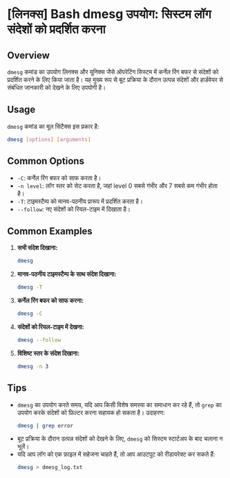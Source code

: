 # [लिनक्स] Bash dmesg उपयोग: सिस्टम लॉग संदेशों को प्रदर्शित करना

## Overview
`dmesg` कमांड का उपयोग लिनक्स और यूनिक्स जैसे ऑपरेटिंग सिस्टम में कर्नेल रिंग बफर से संदेशों को प्रदर्शित करने के लिए किया जाता है। यह मुख्य रूप से बूट प्रक्रिया के दौरान उत्पन्न संदेशों और हार्डवेयर से संबंधित जानकारी को देखने के लिए उपयोगी है।

## Usage
`dmesg` कमांड का मूल सिंटैक्स इस प्रकार है:

```bash
dmesg [options] [arguments]
```

## Common Options
- `-C`: कर्नेल रिंग बफर को साफ करता है।
- `-n level`: लॉग स्तर को सेट करता है, जहां level 0 सबसे गंभीर और 7 सबसे कम गंभीर होता है।
- `-T`: टाइमस्टैम्प को मानव-पठनीय प्रारूप में प्रदर्शित करता है।
- `--follow`: नए संदेशों को रियल-टाइम में दिखाता है।

## Common Examples
1. **सभी संदेश दिखाना:**
   ```bash
   dmesg
   ```

2. **मानव-पठनीय टाइमस्टैम्प के साथ संदेश दिखाना:**
   ```bash
   dmesg -T
   ```

3. **कर्नेल रिंग बफर को साफ करना:**
   ```bash
   dmesg -C
   ```

4. **संदेशों को रियल-टाइम में देखना:**
   ```bash
   dmesg --follow
   ```

5. **विशिष्ट स्तर के संदेश दिखाना:**
   ```bash
   dmesg -n 3
   ```

## Tips
- `dmesg` का उपयोग करते समय, यदि आप किसी विशेष समस्या का समाधान कर रहे हैं, तो `grep` का उपयोग करके संदेशों को फ़िल्टर करना सहायक हो सकता है। उदाहरण:
  ```bash
  dmesg | grep error
  ```
- बूट प्रक्रिया के दौरान उत्पन्न संदेशों को देखने के लिए, `dmesg` को सिस्टम स्टार्टअप के बाद चलाना न भूलें।
- यदि आप लॉग को एक फ़ाइल में सहेजना चाहते हैं, तो आप आउटपुट को रीडायरेक्ट कर सकते हैं:
  ```bash
  dmesg > dmesg_log.txt
  ```